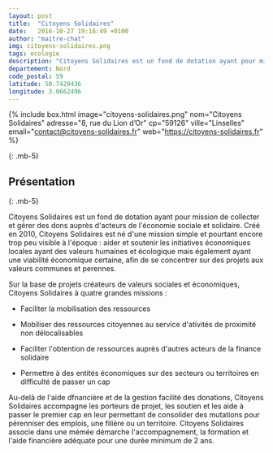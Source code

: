 ```yaml
---
layout: post
title:  "Citoyens Solidaires"
date:   2016-10-27 19:16:49 +0100
author: "maitre-chat"
img: citoyens-solidaires.png
tags: ecologie
description: "Citoyens Solidaires est un fond de dotation ayant pour mission de collecter et gérer des dons auprès d'acteurs de l'économie sociale et solidaire. Créé en 2010, Citoyens Solidaires est né d'une mission simple et pourtant encore trop peu visible à l'époque : aider et soutenir les initiatives économiques locales ayant des valeurs humaines et écologique mais également ayant une viabilité économique certaine, afin de se concentrer sur des projets aux valeurs communes et perennes.Au-delà de l'aide dfnancière et de la gestion facilité des donations, Citoyens Solidaires accompagne les porteurs de projet, les soutien et les aide à passer le premier cap en leur permettant de consolider des mutations pour pérenniser des emplois, une filière ou un territoire. Citoyens Solidaires associe dans une mémée démarche l'accompagnement, la formation et l'aide financière adéquate pour une durée minimum de 2 ans."
departement: Nord
code_postal: 59
latitude: 50.7429436
longitude: 3.0662496
---
```


{% include box.html image="citoyens-solidaires.png" nom="Citoyens Solidaires" adresse="8, rue du Lion d’Or" cp="59126" ville="Linselles" email="contact@citoyens-solidaires.fr" web="https://citoyens-solidaires.fr" %}

{: .mb-5}

## Présentation

{: .mb-5}

Citoyens Solidaires est un fond de dotation ayant pour mission de collecter et gérer des dons auprès d'acteurs de l'économie sociale et solidaire. Créé en 2010, Citoyens Solidaires est né d'une mission simple et pourtant encore trop peu visible à l'époque : aider et soutenir les initiatives économiques locales ayant des valeurs humaines et écologique mais également ayant une viabilité économique certaine, afin de se concentrer sur des projets aux valeurs communes et perennes.

Sur la base de projets créateurs de valeurs sociales et économiques, Citoyens Solidaires à quatre grandes missions : 

- Faciliter la mobilisation des ressources

- Mobiliser des ressources citoyennes au service d'ativités de proximité non délocalisables

- Faciliter l'obtention de ressources auprès d'autres acteurs de la finance solidaire

- Permettre à des entités économiques sur des secteurs ou territoires en difficulté de passer un cap

Au-delà de l'aide dfnancière et de la gestion facilité des donations, Citoyens Solidaires accompagne les porteurs de projet, les soutien et les aide à passer le premier cap en leur permettant de consolider des mutations pour pérenniser des emplois, une filière ou un territoire. Citoyens Solidaires associe dans une mémée démarche l'accompagnement, la formation et l'aide financière adéquate pour une durée minimum de 2 ans. 

